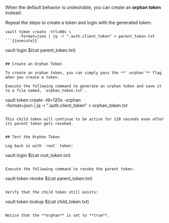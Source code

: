 When the default behavior is undesirable, you can create an **orphan token** instead.

Repeat the steps to create a token and login with the generated token.

```
vault token create -ttl=80s \
      -format=json | jq -r ".auth.client_token" > parent_token.txt
```{{execute}}

```
vault login $(cat parent_token.txt)
```{{execute}}

## Create an Orphan Token

To create an orphan token, you can simply pass the **`-orphan`** flag when you create a token.

Execute the following command to generate an orphan token and save it to a file named, `orphan_token.txt`.

```
vault token create -ttl=120s -orphan \
      -format=json | jq -r ".auth.client_token" > orphan_token.txt
```{{execute}}

This child token will continue to be active for 120 seconds even after its parent token gets revoked.


## Test the Orphan Token

Log back in with `root` token:

```
vault login $(cat root_token.txt)
```{{execute}}

Execute the following command to revoke the parent token:

```
vault token revoke $(cat parent_token.txt)
```{{execute}}

Verify that the child token still exists:

```
vault token lookup $(cat child_token.txt)
```{{execute}}

Notice that the **orphan** is set to **true**.
